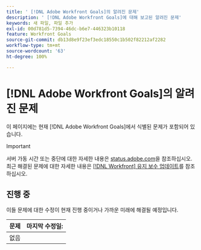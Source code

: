 ```yaml
---
title: ' [!DNL Adobe Workfront Goals]의 알려진 문제'
description: ' [!DNL Adobe Workfront Goals]에 대해 보고된 알려진 문제'
keywords: 새 파일, 파일 추가
exl-id: 00d781d5-7394-46dc-b6e7-446323b10118
feature: Workfront Goals
source-git-commit: db13d8e9f23ef3edc18550c1b502f82212af2282
workflow-type: tm+mt
source-wordcount: '63'
ht-degree: 100%

---
```


# [!DNL Adobe Workfront Goals]의 알려진 문제

이 페이지에는 현재 [!DNL Adobe Workfront Goals]에서 식별된 문제가 포함되어 있습니다.

>[!IMPORTANT]
>
>서버 가동 시간 또는 중단에 대한 자세한 내용은 [status.adobe.com](https://status.adobe.com)을 참조하십시오. 최근 해결된 문제에 대한 자세한 내용은 [[!DNL Workfront] 유지 보수 업데이트](../maintenance/current-updates.md)를 참조하십시오.

## 진행 중

이들 문제에 대한 수정이 현재 진행 중이거나 가까운 미래에 해결될 예정입니다.

| **문제** | **마지막 수정일:** |
|----------------------------------| ----------------- |
| 없음 |  |

<!--


-->
